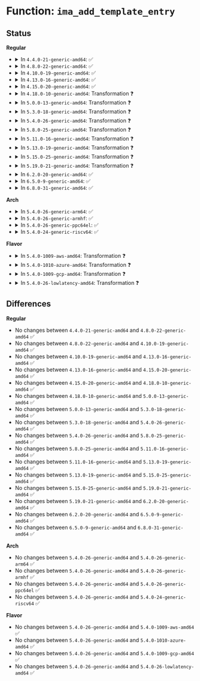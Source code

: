 # Function: <code>ima_add_template_entry</code>

## Status
<b>Regular</b>
<ul>
<li>
<details>
<summary>In <code>4.4.0-21-generic-amd64</code>: ✅</summary>

```c
int ima_add_template_entry(struct ima_template_entry * entry, int violation, const char * op, struct inode * inode, const unsigned char * filename)
```

```json
{
  "name": "ima_add_template_entry",
  "collision_type": "Unique Global",
  "inline_type": "No",
  "funcs": [
    {
      "addr": 18446744071582609648,
      "name": "ima_add_template_entry",
      "external": true,
      "loc": "security/integrity/ima/ima_queue.c:108",
      "file": "security/integrity/ima/ima_queue.c",
      "inline": "seen, unknown",
      "caller_inline": [],
      "caller_func": [
        "security/integrity/ima/ima_api.c:ima_store_template"
      ]
    }
  ],
  "symbols": [
    {
      "addr": 18446744071582609648,
      "name": "ima_add_template_entry",
      "section": ".text",
      "bind": "STB_GLOBAL",
      "size": 581
    }
  ]
}
```
</details>
</li>
<li>
<details>
<summary>In <code>4.8.0-22-generic-amd64</code>: ✅</summary>

```c
int ima_add_template_entry(struct ima_template_entry * entry, int violation, const char * op, struct inode * inode, const unsigned char * filename)
```

```json
{
  "name": "ima_add_template_entry",
  "collision_type": "Unique Global",
  "inline_type": "No",
  "funcs": [
    {
      "addr": 18446744071582855472,
      "name": "ima_add_template_entry",
      "external": true,
      "loc": "security/integrity/ima/ima_queue.c:109",
      "file": "security/integrity/ima/ima_queue.c",
      "inline": "seen, unknown",
      "caller_inline": [],
      "caller_func": [
        "security/integrity/ima/ima_api.c:ima_store_template"
      ]
    }
  ],
  "symbols": [
    {
      "addr": 18446744071582855472,
      "name": "ima_add_template_entry",
      "section": ".text",
      "bind": "STB_GLOBAL",
      "size": 606
    }
  ]
}
```
</details>
</li>
<li>
<details>
<summary>In <code>4.10.0-19-generic-amd64</code>: ✅</summary>

```c
int ima_add_template_entry(struct ima_template_entry * entry, int violation, const char * op, struct inode * inode, const unsigned char * filename)
```

```json
{
  "name": "ima_add_template_entry",
  "collision_type": "Unique Global",
  "inline_type": "No",
  "funcs": [
    {
      "addr": 18446744071582951808,
      "name": "ima_add_template_entry",
      "external": true,
      "loc": "security/integrity/ima/ima_queue.c:162",
      "file": "security/integrity/ima/ima_queue.c",
      "inline": "seen, unknown",
      "caller_inline": [],
      "caller_func": [
        "security/integrity/ima/ima_api.c:ima_store_template"
      ]
    }
  ],
  "symbols": [
    {
      "addr": 18446744071582951808,
      "name": "ima_add_template_entry",
      "section": ".text",
      "bind": "STB_GLOBAL",
      "size": 509
    }
  ]
}
```
</details>
</li>
<li>
<details>
<summary>In <code>4.13.0-16-generic-amd64</code>: ✅</summary>

```c
int ima_add_template_entry(struct ima_template_entry * entry, int violation, const char * op, struct inode * inode, const unsigned char * filename)
```

```json
{
  "name": "ima_add_template_entry",
  "collision_type": "Unique Global",
  "inline_type": "No",
  "funcs": [
    {
      "addr": 18446744071583001792,
      "name": "ima_add_template_entry",
      "external": true,
      "loc": "security/integrity/ima/ima_queue.c:162",
      "file": "security/integrity/ima/ima_queue.c",
      "inline": "seen, unknown",
      "caller_inline": [],
      "caller_func": [
        "security/integrity/ima/ima_api.c:ima_store_template"
      ]
    }
  ],
  "symbols": [
    {
      "addr": 18446744071583001792,
      "name": "ima_add_template_entry",
      "section": ".text",
      "bind": "STB_GLOBAL",
      "size": 494
    }
  ]
}
```
</details>
</li>
<li>
<details>
<summary>In <code>4.15.0-20-generic-amd64</code>: ✅</summary>

```c
int ima_add_template_entry(struct ima_template_entry * entry, int violation, const char * op, struct inode * inode, const unsigned char * filename)
```

```json
{
  "name": "ima_add_template_entry",
  "collision_type": "Unique Global",
  "inline_type": "No",
  "funcs": [
    {
      "addr": 18446744071583165920,
      "name": "ima_add_template_entry",
      "external": true,
      "loc": "security/integrity/ima/ima_queue.c:162",
      "file": "security/integrity/ima/ima_queue.c",
      "inline": "seen, unknown",
      "caller_inline": [],
      "caller_func": [
        "security/integrity/ima/ima_api.c:ima_store_template"
      ]
    }
  ],
  "symbols": [
    {
      "addr": 18446744071583165920,
      "name": "ima_add_template_entry",
      "section": ".text",
      "bind": "STB_GLOBAL",
      "size": 494
    }
  ]
}
```
</details>
</li>
<li>
<details>
<summary>In <code>4.18.0-10-generic-amd64</code>: Transformation ❓</summary>

```c
int ima_add_template_entry(struct ima_template_entry * entry, int violation, const char * op, struct inode * inode, const unsigned char * filename)
```

```json
{
  "name": "ima_add_template_entry",
  "collision_type": "Unique Global",
  "inline_type": "No",
  "funcs": [
    {
      "addr": 0,
      "name": "ima_add_template_entry",
      "external": true,
      "loc": "security/integrity/ima/ima_queue.c:162",
      "file": "security/integrity/ima/ima_queue.c",
      "inline": "seen, unknown",
      "caller_inline": [],
      "caller_func": [
        "security/integrity/ima/ima_api.c:ima_store_template"
      ]
    }
  ],
  "symbols": [
    {
      "addr": 18446744071583371869,
      "name": "ima_add_template_entry.cold.5",
      "section": ".text",
      "bind": "STB_LOCAL",
      "size": 49
    },
    {
      "addr": 18446744071583371360,
      "name": "ima_add_template_entry",
      "section": ".text",
      "bind": "STB_GLOBAL",
      "size": 426
    }
  ]
}
```
</details>
</li>
<li>
<details>
<summary>In <code>5.0.0-13-generic-amd64</code>: Transformation ❓</summary>

```c
int ima_add_template_entry(struct ima_template_entry * entry, int violation, const char * op, struct inode * inode, const unsigned char * filename)
```

```json
{
  "name": "ima_add_template_entry",
  "collision_type": "Unique Global",
  "inline_type": "No",
  "funcs": [
    {
      "addr": 0,
      "name": "ima_add_template_entry",
      "external": true,
      "loc": "security/integrity/ima/ima_queue.c:161",
      "file": "security/integrity/ima/ima_queue.c",
      "inline": "seen, unknown",
      "caller_inline": [],
      "caller_func": [
        "security/integrity/ima/ima_api.c:ima_store_template"
      ]
    }
  ],
  "symbols": [
    {
      "addr": 18446744071583490637,
      "name": "ima_add_template_entry.cold.5",
      "section": ".text",
      "bind": "STB_LOCAL",
      "size": 48
    },
    {
      "addr": 18446744071583490112,
      "name": "ima_add_template_entry",
      "section": ".text",
      "bind": "STB_GLOBAL",
      "size": 435
    }
  ]
}
```
</details>
</li>
<li>
<details>
<summary>In <code>5.3.0-18-generic-amd64</code>: Transformation ❓</summary>

```c
int ima_add_template_entry(struct ima_template_entry * entry, int violation, const char * op, struct inode * inode, const unsigned char * filename)
```

```json
{
  "name": "ima_add_template_entry",
  "collision_type": "Unique Global",
  "inline_type": "No",
  "funcs": [
    {
      "addr": 0,
      "name": "ima_add_template_entry",
      "external": true,
      "loc": "security/integrity/ima/ima_queue.c:164",
      "file": "security/integrity/ima/ima_queue.c",
      "inline": "seen, unknown",
      "caller_inline": [],
      "caller_func": [
        "security/integrity/ima/ima_api.c:ima_store_template"
      ]
    }
  ],
  "symbols": [
    {
      "addr": 18446744071583676801,
      "name": "ima_add_template_entry.cold",
      "section": ".text",
      "bind": "STB_LOCAL",
      "size": 49
    },
    {
      "addr": 18446744071583676176,
      "name": "ima_add_template_entry",
      "section": ".text",
      "bind": "STB_GLOBAL",
      "size": 543
    }
  ]
}
```
</details>
</li>
<li>
<details>
<summary>In <code>5.4.0-26-generic-amd64</code>: Transformation ❓</summary>

```c
int ima_add_template_entry(struct ima_template_entry * entry, int violation, const char * op, struct inode * inode, const unsigned char * filename)
```

```json
{
  "name": "ima_add_template_entry",
  "collision_type": "Unique Global",
  "inline_type": "No",
  "funcs": [
    {
      "addr": 0,
      "name": "ima_add_template_entry",
      "external": true,
      "loc": "security/integrity/ima/ima_queue.c:164",
      "file": "security/integrity/ima/ima_queue.c",
      "inline": "seen, unknown",
      "caller_inline": [],
      "caller_func": [
        "security/integrity/ima/ima_api.c:ima_store_template"
      ]
    }
  ],
  "symbols": [
    {
      "addr": 18446744071583783889,
      "name": "ima_add_template_entry.cold",
      "section": ".text",
      "bind": "STB_LOCAL",
      "size": 49
    },
    {
      "addr": 18446744071583783248,
      "name": "ima_add_template_entry",
      "section": ".text",
      "bind": "STB_GLOBAL",
      "size": 553
    }
  ]
}
```
</details>
</li>
<li>
<details>
<summary>In <code>5.8.0-25-generic-amd64</code>: Transformation ❓</summary>

```c
int ima_add_template_entry(struct ima_template_entry * entry, int violation, const char * op, struct inode * inode, const unsigned char * filename)
```

```json
{
  "name": "ima_add_template_entry",
  "collision_type": "Unique Global",
  "inline_type": "No",
  "funcs": [
    {
      "addr": 0,
      "name": "ima_add_template_entry",
      "external": true,
      "loc": "security/integrity/ima/ima_queue.c:159",
      "file": "security/integrity/ima/ima_queue.c",
      "inline": "seen, unknown",
      "caller_inline": [],
      "caller_func": [
        "security/integrity/ima/ima_api.c:ima_add_violation"
      ]
    }
  ],
  "symbols": [
    {
      "addr": 18446744071584174532,
      "name": "ima_add_template_entry.cold",
      "section": ".text",
      "bind": "STB_LOCAL",
      "size": 50
    },
    {
      "addr": 18446744071584174080,
      "name": "ima_add_template_entry",
      "section": ".text",
      "bind": "STB_GLOBAL",
      "size": 344
    }
  ]
}
```
</details>
</li>
<li>
<details>
<summary>In <code>5.11.0-16-generic-amd64</code>: Transformation ❓</summary>

```c
int ima_add_template_entry(struct ima_template_entry * entry, int violation, const char * op, struct inode * inode, const unsigned char * filename)
```

```json
{
  "name": "ima_add_template_entry",
  "collision_type": "Unique Global",
  "inline_type": "No",
  "funcs": [
    {
      "addr": 0,
      "name": "ima_add_template_entry",
      "external": true,
      "loc": "security/integrity/ima/ima_queue.c:159",
      "file": "security/integrity/ima/ima_queue.c",
      "inline": "seen, unknown",
      "caller_inline": [],
      "caller_func": [
        "security/integrity/ima/ima_api.c:ima_add_violation"
      ]
    }
  ],
  "symbols": [
    {
      "addr": 18446744071591369581,
      "name": "ima_add_template_entry.cold",
      "section": ".text",
      "bind": "STB_LOCAL",
      "size": 50
    },
    {
      "addr": 18446744071584292976,
      "name": "ima_add_template_entry",
      "section": ".text",
      "bind": "STB_GLOBAL",
      "size": 344
    }
  ]
}
```
</details>
</li>
<li>
<details>
<summary>In <code>5.13.0-19-generic-amd64</code>: Transformation ❓</summary>

```c
int ima_add_template_entry(struct ima_template_entry * entry, int violation, const char * op, struct inode * inode, const unsigned char * filename)
```

```json
{
  "name": "ima_add_template_entry",
  "collision_type": "Unique Global",
  "inline_type": "No",
  "funcs": [
    {
      "addr": 0,
      "name": "ima_add_template_entry",
      "external": true,
      "loc": "security/integrity/ima/ima_queue.c:159",
      "file": "security/integrity/ima/ima_queue.c",
      "inline": "seen, unknown",
      "caller_inline": [],
      "caller_func": [
        "security/integrity/ima/ima_api.c:ima_add_violation"
      ]
    }
  ],
  "symbols": [
    {
      "addr": 18446744071591312267,
      "name": "ima_add_template_entry.cold",
      "section": ".text",
      "bind": "STB_LOCAL",
      "size": 54
    },
    {
      "addr": 18446744071584326720,
      "name": "ima_add_template_entry",
      "section": ".text",
      "bind": "STB_GLOBAL",
      "size": 524
    }
  ]
}
```
</details>
</li>
<li>
<details>
<summary>In <code>5.15.0-25-generic-amd64</code>: Transformation ❓</summary>

```c
int ima_add_template_entry(struct ima_template_entry * entry, int violation, const char * op, struct inode * inode, const unsigned char * filename)
```

```json
{
  "name": "ima_add_template_entry",
  "collision_type": "Unique Global",
  "inline_type": "No",
  "funcs": [
    {
      "addr": 0,
      "name": "ima_add_template_entry",
      "external": true,
      "loc": "security/integrity/ima/ima_queue.c:159",
      "file": "security/integrity/ima/ima_queue.c",
      "inline": "seen, unknown",
      "caller_inline": [],
      "caller_func": [
        "security/integrity/ima/ima_api.c:ima_add_violation"
      ]
    }
  ],
  "symbols": [
    {
      "addr": 18446744071592308067,
      "name": "ima_add_template_entry.cold",
      "section": ".text",
      "bind": "STB_LOCAL",
      "size": 54
    },
    {
      "addr": 18446744071584714176,
      "name": "ima_add_template_entry",
      "section": ".text",
      "bind": "STB_GLOBAL",
      "size": 550
    }
  ]
}
```
</details>
</li>
<li>
<details>
<summary>In <code>5.19.0-21-generic-amd64</code>: Transformation ❓</summary>

```c
int ima_add_template_entry(struct ima_template_entry * entry, int violation, const char * op, struct inode * inode, const unsigned char * filename)
```

```json
{
  "name": "ima_add_template_entry",
  "collision_type": "Unique Global",
  "inline_type": "No",
  "funcs": [
    {
      "addr": 0,
      "name": "ima_add_template_entry",
      "external": true,
      "loc": "security/integrity/ima/ima_queue.c:159",
      "file": "security/integrity/ima/ima_queue.c",
      "inline": "seen, unknown",
      "caller_inline": [],
      "caller_func": [
        "security/integrity/ima/ima_api.c:ima_add_violation"
      ]
    }
  ],
  "symbols": [
    {
      "addr": 18446744071594090389,
      "name": "ima_add_template_entry.cold",
      "section": ".text",
      "bind": "STB_LOCAL",
      "size": 52
    },
    {
      "addr": 18446744071585388528,
      "name": "ima_add_template_entry",
      "section": ".text",
      "bind": "STB_GLOBAL",
      "size": 589
    }
  ]
}
```
</details>
</li>
<li>
<details>
<summary>In <code>6.2.0-20-generic-amd64</code>: ✅</summary>

```c
int ima_add_template_entry(struct ima_template_entry * entry, int violation, const char * op, struct inode * inode, const unsigned char * filename)
```

```json
{
  "name": "ima_add_template_entry",
  "collision_type": "Unique Global",
  "inline_type": "No",
  "funcs": [
    {
      "addr": 18446744071586141008,
      "name": "ima_add_template_entry",
      "external": true,
      "loc": "security/integrity/ima/ima_queue.c:159",
      "file": "security/integrity/ima/ima_queue.c",
      "inline": "seen, unknown",
      "caller_inline": [],
      "caller_func": [
        "security/integrity/ima/ima_api.c:ima_add_violation"
      ]
    }
  ],
  "symbols": [
    {
      "addr": 18446744071586141008,
      "name": "ima_add_template_entry",
      "section": ".text",
      "bind": "STB_GLOBAL",
      "size": 642
    }
  ]
}
```
</details>
</li>
<li>
<details>
<summary>In <code>6.5.0-9-generic-amd64</code>: ✅</summary>

```c
int ima_add_template_entry(struct ima_template_entry * entry, int violation, const char * op, struct inode * inode, const unsigned char * filename)
```

```json
{
  "name": "ima_add_template_entry",
  "collision_type": "Unique Global",
  "inline_type": "No",
  "funcs": [
    {
      "addr": 18446744071586378832,
      "name": "ima_add_template_entry",
      "external": true,
      "loc": "security/integrity/ima/ima_queue.c:159",
      "file": "security/integrity/ima/ima_queue.c",
      "inline": "seen, unknown",
      "caller_inline": [],
      "caller_func": [
        "security/integrity/ima/ima_api.c:ima_add_violation"
      ]
    }
  ],
  "symbols": [
    {
      "addr": 18446744071586378832,
      "name": "ima_add_template_entry",
      "section": ".text",
      "bind": "STB_GLOBAL",
      "size": 647
    }
  ]
}
```
</details>
</li>
<li>
<details>
<summary>In <code>6.8.0-31-generic-amd64</code>: ✅</summary>

```c
int ima_add_template_entry(struct ima_template_entry * entry, int violation, const char * op, struct inode * inode, const unsigned char * filename)
```

```json
{
  "name": "ima_add_template_entry",
  "collision_type": "Unique Global",
  "inline_type": "No",
  "funcs": [
    {
      "addr": 18446744071586643424,
      "name": "ima_add_template_entry",
      "external": true,
      "loc": "security/integrity/ima/ima_queue.c:159",
      "file": "security/integrity/ima/ima_queue.c",
      "inline": "seen, unknown",
      "caller_inline": [],
      "caller_func": [
        "security/integrity/ima/ima_api.c:ima_add_violation"
      ]
    }
  ],
  "symbols": [
    {
      "addr": 18446744071586643424,
      "name": "ima_add_template_entry",
      "section": ".text",
      "bind": "STB_GLOBAL",
      "size": 647
    }
  ]
}
```
</details>
</li>
</ul>
<b>Arch</b>
<ul>
<li>
<details>
<summary>In <code>5.4.0-26-generic-arm64</code>: ✅</summary>

```c
int ima_add_template_entry(struct ima_template_entry * entry, int violation, const char * op, struct inode * inode, const unsigned char * filename)
```

```json
{
  "name": "ima_add_template_entry",
  "collision_type": "Unique Global",
  "inline_type": "No",
  "funcs": [
    {
      "addr": 18446603336495586800,
      "name": "ima_add_template_entry",
      "external": true,
      "loc": "security/integrity/ima/ima_queue.c:164",
      "file": "security/integrity/ima/ima_queue.c",
      "inline": "seen, unknown",
      "caller_inline": [],
      "caller_func": [
        "security/integrity/ima/ima_api.c:ima_store_template"
      ]
    }
  ],
  "symbols": [
    {
      "addr": 18446603336495586800,
      "name": "ima_add_template_entry",
      "section": ".text",
      "bind": "STB_GLOBAL",
      "size": 632
    }
  ]
}
```
</details>
</li>
<li>
<details>
<summary>In <code>5.4.0-26-generic-armhf</code>: ✅</summary>

```c
int ima_add_template_entry(struct ima_template_entry * entry, int violation, const char * op, struct inode * inode, const unsigned char * filename)
```

```json
{
  "name": "ima_add_template_entry",
  "collision_type": "Unique Global",
  "inline_type": "No",
  "funcs": [
    {
      "addr": 3228947656,
      "name": "ima_add_template_entry",
      "external": true,
      "loc": "security/integrity/ima/ima_queue.c:164",
      "file": "security/integrity/ima/ima_queue.c",
      "inline": "seen, unknown",
      "caller_inline": [],
      "caller_func": [
        "security/integrity/ima/ima_api.c:ima_store_template"
      ]
    }
  ],
  "symbols": [
    {
      "addr": 3228947656,
      "name": "ima_add_template_entry",
      "section": ".text",
      "bind": "STB_GLOBAL",
      "size": 640
    }
  ]
}
```
</details>
</li>
<li>
<details>
<summary>In <code>5.4.0-26-generic-ppc64el</code>: ✅</summary>

```c
int ima_add_template_entry(struct ima_template_entry * entry, int violation, const char * op, struct inode * inode, const unsigned char * filename)
```

```json
{
  "name": "ima_add_template_entry",
  "collision_type": "Unique Global",
  "inline_type": "No",
  "funcs": [
    {
      "addr": 13835058055289686464,
      "name": "ima_add_template_entry",
      "external": true,
      "loc": "security/integrity/ima/ima_queue.c:164",
      "file": "security/integrity/ima/ima_queue.c",
      "inline": "seen, unknown",
      "caller_inline": [],
      "caller_func": [
        "security/integrity/ima/ima_api.c:ima_store_template"
      ]
    }
  ],
  "symbols": [
    {
      "addr": 13835058055289686464,
      "name": "ima_add_template_entry",
      "section": ".text",
      "bind": "STB_GLOBAL",
      "size": 840
    }
  ]
}
```
</details>
</li>
<li>
<details>
<summary>In <code>5.4.0-24-generic-riscv64</code>: ✅</summary>

```c
int ima_add_template_entry(struct ima_template_entry * entry, int violation, const char * op, struct inode * inode, const unsigned char * filename)
```

```json
{
  "name": "ima_add_template_entry",
  "collision_type": "Unique Global",
  "inline_type": "No",
  "funcs": [
    {
      "addr": 18446743936274751798,
      "name": "ima_add_template_entry",
      "external": true,
      "loc": "security/integrity/ima/ima_queue.c:164",
      "file": "security/integrity/ima/ima_queue.c",
      "inline": "seen, unknown",
      "caller_inline": [],
      "caller_func": [
        "security/integrity/ima/ima_api.c:ima_store_template"
      ]
    }
  ],
  "symbols": [
    {
      "addr": 18446743936274751798,
      "name": "ima_add_template_entry",
      "section": ".text",
      "bind": "STB_GLOBAL",
      "size": 478
    }
  ]
}
```
</details>
</li>
</ul>
<b>Flavor</b>
<ul>
<li>
<details>
<summary>In <code>5.4.0-1009-aws-amd64</code>: Transformation ❓</summary>

```c
int ima_add_template_entry(struct ima_template_entry * entry, int violation, const char * op, struct inode * inode, const unsigned char * filename)
```

```json
{
  "name": "ima_add_template_entry",
  "collision_type": "Unique Global",
  "inline_type": "No",
  "funcs": [
    {
      "addr": 0,
      "name": "ima_add_template_entry",
      "external": true,
      "loc": "security/integrity/ima/ima_queue.c:164",
      "file": "security/integrity/ima/ima_queue.c",
      "inline": "seen, unknown",
      "caller_inline": [],
      "caller_func": [
        "security/integrity/ima/ima_api.c:ima_store_template"
      ]
    }
  ],
  "symbols": [
    {
      "addr": 18446744071583752625,
      "name": "ima_add_template_entry.cold",
      "section": ".text",
      "bind": "STB_LOCAL",
      "size": 49
    },
    {
      "addr": 18446744071583751984,
      "name": "ima_add_template_entry",
      "section": ".text",
      "bind": "STB_GLOBAL",
      "size": 553
    }
  ]
}
```
</details>
</li>
<li>
<details>
<summary>In <code>5.4.0-1010-azure-amd64</code>: Transformation ❓</summary>

```c
int ima_add_template_entry(struct ima_template_entry * entry, int violation, const char * op, struct inode * inode, const unsigned char * filename)
```

```json
{
  "name": "ima_add_template_entry",
  "collision_type": "Unique Global",
  "inline_type": "No",
  "funcs": [
    {
      "addr": 0,
      "name": "ima_add_template_entry",
      "external": true,
      "loc": "security/integrity/ima/ima_queue.c:164",
      "file": "security/integrity/ima/ima_queue.c",
      "inline": "seen, unknown",
      "caller_inline": [],
      "caller_func": [
        "security/integrity/ima/ima_api.c:ima_store_template"
      ]
    }
  ],
  "symbols": [
    {
      "addr": 18446744071583689681,
      "name": "ima_add_template_entry.cold",
      "section": ".text",
      "bind": "STB_LOCAL",
      "size": 49
    },
    {
      "addr": 18446744071583689040,
      "name": "ima_add_template_entry",
      "section": ".text",
      "bind": "STB_GLOBAL",
      "size": 553
    }
  ]
}
```
</details>
</li>
<li>
<details>
<summary>In <code>5.4.0-1009-gcp-amd64</code>: Transformation ❓</summary>

```c
int ima_add_template_entry(struct ima_template_entry * entry, int violation, const char * op, struct inode * inode, const unsigned char * filename)
```

```json
{
  "name": "ima_add_template_entry",
  "collision_type": "Unique Global",
  "inline_type": "No",
  "funcs": [
    {
      "addr": 0,
      "name": "ima_add_template_entry",
      "external": true,
      "loc": "security/integrity/ima/ima_queue.c:164",
      "file": "security/integrity/ima/ima_queue.c",
      "inline": "seen, unknown",
      "caller_inline": [],
      "caller_func": [
        "security/integrity/ima/ima_api.c:ima_store_template"
      ]
    }
  ],
  "symbols": [
    {
      "addr": 18446744071583736401,
      "name": "ima_add_template_entry.cold",
      "section": ".text",
      "bind": "STB_LOCAL",
      "size": 49
    },
    {
      "addr": 18446744071583735760,
      "name": "ima_add_template_entry",
      "section": ".text",
      "bind": "STB_GLOBAL",
      "size": 553
    }
  ]
}
```
</details>
</li>
<li>
<details>
<summary>In <code>5.4.0-26-lowlatency-amd64</code>: Transformation ❓</summary>

```c
int ima_add_template_entry(struct ima_template_entry * entry, int violation, const char * op, struct inode * inode, const unsigned char * filename)
```

```json
{
  "name": "ima_add_template_entry",
  "collision_type": "Unique Global",
  "inline_type": "No",
  "funcs": [
    {
      "addr": 0,
      "name": "ima_add_template_entry",
      "external": true,
      "loc": "security/integrity/ima/ima_queue.c:164",
      "file": "security/integrity/ima/ima_queue.c",
      "inline": "seen, unknown",
      "caller_inline": [],
      "caller_func": [
        "security/integrity/ima/ima_api.c:ima_store_template"
      ]
    }
  ],
  "symbols": [
    {
      "addr": 18446744071583837329,
      "name": "ima_add_template_entry.cold",
      "section": ".text",
      "bind": "STB_LOCAL",
      "size": 50
    },
    {
      "addr": 18446744071583836704,
      "name": "ima_add_template_entry",
      "section": ".text",
      "bind": "STB_GLOBAL",
      "size": 535
    }
  ]
}
```
</details>
</li>
</ul>

## Differences
<b>Regular</b>
<ul>
<li>
No changes between <code>4.4.0-21-generic-amd64</code> and <code>4.8.0-22-generic-amd64</code> ✅
</li>
<li>
No changes between <code>4.8.0-22-generic-amd64</code> and <code>4.10.0-19-generic-amd64</code> ✅
</li>
<li>
No changes between <code>4.10.0-19-generic-amd64</code> and <code>4.13.0-16-generic-amd64</code> ✅
</li>
<li>
No changes between <code>4.13.0-16-generic-amd64</code> and <code>4.15.0-20-generic-amd64</code> ✅
</li>
<li>
No changes between <code>4.15.0-20-generic-amd64</code> and <code>4.18.0-10-generic-amd64</code> ✅
</li>
<li>
No changes between <code>4.18.0-10-generic-amd64</code> and <code>5.0.0-13-generic-amd64</code> ✅
</li>
<li>
No changes between <code>5.0.0-13-generic-amd64</code> and <code>5.3.0-18-generic-amd64</code> ✅
</li>
<li>
No changes between <code>5.3.0-18-generic-amd64</code> and <code>5.4.0-26-generic-amd64</code> ✅
</li>
<li>
No changes between <code>5.4.0-26-generic-amd64</code> and <code>5.8.0-25-generic-amd64</code> ✅
</li>
<li>
No changes between <code>5.8.0-25-generic-amd64</code> and <code>5.11.0-16-generic-amd64</code> ✅
</li>
<li>
No changes between <code>5.11.0-16-generic-amd64</code> and <code>5.13.0-19-generic-amd64</code> ✅
</li>
<li>
No changes between <code>5.13.0-19-generic-amd64</code> and <code>5.15.0-25-generic-amd64</code> ✅
</li>
<li>
No changes between <code>5.15.0-25-generic-amd64</code> and <code>5.19.0-21-generic-amd64</code> ✅
</li>
<li>
No changes between <code>5.19.0-21-generic-amd64</code> and <code>6.2.0-20-generic-amd64</code> ✅
</li>
<li>
No changes between <code>6.2.0-20-generic-amd64</code> and <code>6.5.0-9-generic-amd64</code> ✅
</li>
<li>
No changes between <code>6.5.0-9-generic-amd64</code> and <code>6.8.0-31-generic-amd64</code> ✅
</li>
</ul>
<b>Arch</b>
<ul>
<li>
No changes between <code>5.4.0-26-generic-amd64</code> and <code>5.4.0-26-generic-arm64</code> ✅
</li>
<li>
No changes between <code>5.4.0-26-generic-amd64</code> and <code>5.4.0-26-generic-armhf</code> ✅
</li>
<li>
No changes between <code>5.4.0-26-generic-amd64</code> and <code>5.4.0-26-generic-ppc64el</code> ✅
</li>
<li>
No changes between <code>5.4.0-26-generic-amd64</code> and <code>5.4.0-24-generic-riscv64</code> ✅
</li>
</ul>
<b>Flavor</b>
<ul>
<li>
No changes between <code>5.4.0-26-generic-amd64</code> and <code>5.4.0-1009-aws-amd64</code> ✅
</li>
<li>
No changes between <code>5.4.0-26-generic-amd64</code> and <code>5.4.0-1010-azure-amd64</code> ✅
</li>
<li>
No changes between <code>5.4.0-26-generic-amd64</code> and <code>5.4.0-1009-gcp-amd64</code> ✅
</li>
<li>
No changes between <code>5.4.0-26-generic-amd64</code> and <code>5.4.0-26-lowlatency-amd64</code> ✅
</li>
</ul>
